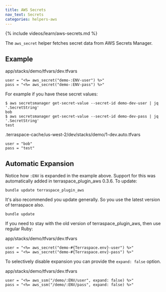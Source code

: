 ```yaml
---
title: AWS Secrets
nav_text: Secrets
categories: helpers-aws
---
```


{% include videos/learn/aws-secrets.md %}

The `aws_secret` helper fetches secret data from AWS Secrets Manager.

## Example

app/stacks/demo/tfvars/dev.tfvars

    user = "<%= aws_secret("demo-:ENV-user") %>"
    pass = "<%= aws_secret("demo-:ENV-pass") %>"

For example if you have these secret values:

    $ aws secretsmanager get-secret-value --secret-id demo-dev-user | jq '.SecretString'
    bob
    $ aws secretsmanager get-secret-value --secret-id demo-dev-pass | jq '.SecretString'
    test

.terraspace-cache/us-west-2/dev/stacks/demo/1-dev.auto.tfvars

    user = "bob"
    pass = "test"

## Automatic Expansion

Notice how `:ENV` is expanded in the example above. Support for this was automatically added in terraspace\_plugin_aws 0.3.6. To update:

    bundle update terraspace_plugin_aws

It's also recommended you update generally. So you use the latest version of terraspace also.

    bundle update

If you need to stay with the old version of terraspace\_plugin_aws, then use regular Ruby:

app/stacks/demo/tfvars/dev.tfvars

    user = "<%= aws_secret("demo-#{Terraspace.env}-user") %>"
    pass = "<%= aws_secret("demo-#{Terraspace.env}-pass") %>"

To selectively disable expansion you can provide the `expand: false` option.

app/stacks/demo/tfvars/dev.tfvars

    user = "<%= aws_ssm("/demo/:ENV/user", expand: false) %>"
    pass = "<%= aws_ssm("/demo/:ENV/pass", expand: false) %>"
